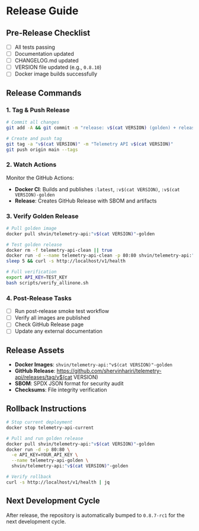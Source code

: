 # Release Guide

## Pre-Release Checklist

- [ ] All tests passing
- [ ] Documentation updated
- [ ] CHANGELOG.md updated
- [ ] VERSION file updated (e.g., `0.8.10`)
- [ ] Docker image builds successfully

## Release Commands

### 1. Tag & Push Release

```bash
# Commit all changes
git add -A && git commit -m "release: v$(cat VERSION) (golden) + release workflow"

# Create and push tag
git tag -a "v$(cat VERSION)" -m "Telemetry API v$(cat VERSION)"
git push origin main --tags
```

### 2. Watch Actions

Monitor the GitHub Actions:
- **Docker CI**: Builds and publishes `:latest`, `:v$(cat VERSION)`, `:v$(cat VERSION)-golden`
- **Release**: Creates GitHub Release with SBOM and artifacts

### 3. Verify Golden Release

```bash
# Pull golden image
docker pull shvin/telemetry-api:"v$(cat VERSION)"-golden

# Test golden release
docker rm -f telemetry-api-clean || true
docker run -d --name telemetry-api-clean -p 80:80 shvin/telemetry-api:"v$(cat VERSION)"-golden
sleep 5 && curl -s http://localhost/v1/health

# Full verification
export API_KEY=TEST_KEY
bash scripts/verify_allinone.sh
```

### 4. Post-Release Tasks

- [ ] Run post-release smoke test workflow
- [ ] Verify all images are published
- [ ] Check GitHub Release page
- [ ] Update any external documentation

## Release Assets

- **Docker Images**: `shvin/telemetry-api:"v$(cat VERSION)"-golden`
- **GitHub Release**: https://github.com/shervinhariri/telemetry-api/releases/tag/v$(cat VERSION)
- **SBOM**: SPDX JSON format for security audit
- **Checksums**: File integrity verification

## Rollback Instructions

```bash
# Stop current deployment
docker stop telemetry-api-current

# Pull and run golden release
docker pull shvin/telemetry-api:"v$(cat VERSION)"-golden
docker run -d -p 80:80 \
  -e API_KEY=YOUR_API_KEY \
  --name telemetry-api-golden \
  shvin/telemetry-api:"v$(cat VERSION)"-golden

# Verify rollback
curl -s http://localhost/v1/health | jq
```

## Next Development Cycle

After release, the repository is automatically bumped to `0.8.7-rc1` for the next development cycle.
